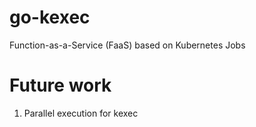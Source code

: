 # go-kexec
Function-as-a-Service (FaaS) based on Kubernetes Jobs

# Future work
1. Parallel execution for kexec
